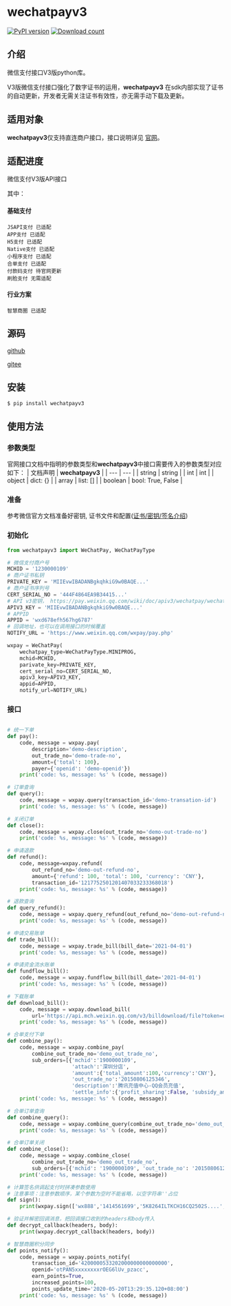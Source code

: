 # wechatpayv3
[![PyPI version](https://badge.fury.io/py/wechatpayv3.svg)](https://badge.fury.io/py/wechatpayv3)
[![Download count](https://img.shields.io/pypi/dw/wechatpayv3)](https://img.shields.io/pypi/dw/wechatpayv3)
## 介绍


微信支付接口V3版python库。

V3版微信支付接口强化了数字证书的运用，**wechatpayv3** 在sdk内部实现了证书的自动更新，开发者无需关注证书有效性，亦无需手动下载及更新。

## 适用对象

**wechatpayv3**仅支持直连商户接口，接口说明详见 [官网](https://pay.weixin.qq.com/wiki/doc/apiv3/index.shtml)。
## 适配进度

微信支付V3版API接口

其中：

#### 基础支付
    JSAPI支付 已适配
    APP支付 已适配
    H5支付 已适配
    Native支付 已适配
    小程序支付 已适配
    合单支付 已适配
    付款码支付 待官网更新
    刷脸支付 无需适配

#### 行业方案
    智慧商圈 已适配

## 源码

[github](https://github.com/minibear2021/wechatpayv3)

[gitee](https://gitee.com/minibear2021/wechatpayv3)

## 安装

```
$ pip install wechatpayv3
```

## 使用方法
### 参数类型
官网接口文档中指明的参数类型和**wechatpayv3**中接口需要传入的参数类型对应如下：
| 文档声明 | **wechatpayv3** |
| --- | --- |
| string | string |
| int | int |
| object | dict: {} |
| array  | list: [] |
| boolean | bool: True, False |
### 准备
参考微信官方文档准备好密钥, 证书文件和配置([证书/密钥/签名介绍](https://pay.weixin.qq.com/wiki/doc/apiv3/wechatpay/wechatpay3_0.shtml))

### 初始化
``` python
from wechatpayv3 import WeChatPay, WeChatPayType

# 微信支付商户号
MCHID = '1230000109'
# 商户证书私钥
PRIVATE_KEY = 'MIIEvwIBADANBgkqhkiG9w0BAQE...'
# 商户证书序列号
CERT_SERIAL_NO = '444F4864EA9B34415...'
# API v3密钥， https://pay.weixin.qq.com/wiki/doc/apiv3/wechatpay/wechatpay3_2.shtml
APIV3_KEY = 'MIIEvwIBADANBgkqhkiG9w0BAQE...'
# APPID
APPID = 'wxd678efh567hg6787'
# 回调地址，也可以在调用接口的时候覆盖
NOTIFY_URL = 'https://www.weixin.qq.com/wxpay/pay.php'

wxpay = WeChatPay(
    wechatpay_type=WeChatPayType.MINIPROG,
    mchid=MCHID,
    parivate_key=PRIVATE_KEY,
    cert_serial_no=CERT_SERIAL_NO,
    apiv3_key=APIV3_KEY,
    appid=APPID,
    notify_url=NOTIFY_URL)
```

### 接口

``` python

# 统一下单
def pay():
    code, message = wxpay.pay(
        description='demo-description',
        out_trade_no='demo-trade-no',
        amount={'total': 100},
        payer={'openid': 'demo-openid'})
    print('code: %s, message: %s' % (code, message))

# 订单查询
def query():
    code, message = wxpay.query(transaction_id='demo-transation-id')
    print('code: %s, message: %s' % (code, message))

# 关闭订单
def close():
    code, message = wxpay.close(out_trade_no='demo-out-trade-no')
    print('code: %s, message: %s' % (code, message))

# 申请退款
def refund():
    code, message=wxpay.refund(
        out_refund_no='demo-out-refund-no',
        amount={'refund': 100, 'total': 100, 'currency': 'CNY'},
        transaction_id='1217752501201407033233368018')
    print('code: %s, message: %s' % (code, message))

# 退款查询
def query_refund():
    code, message = wxpay.query_refund(out_refund_no='demo-out-refund-no')
    print('code: %s, message: %s' % (code, message))

# 申请交易账单
def trade_bill():
    code, message = wxpay.trade_bill(bill_date='2021-04-01')
    print('code: %s, message: %s' % (code, message))

# 申请资金流水账单
def fundflow_bill():
    code, message = wxpay.fundflow_bill(bill_date='2021-04-01')
    print('code: %s, message: %s' % (code, message))

# 下载账单
def download_bill():
    code, message = wxpay.download_bill(
        url='https://api.mch.weixin.qq.com/v3/billdownload/file?token=demo-token')
    print('code: %s, message: %s' % (code, message))

# 合单支付下单
def combine_pay():
    code, message = wxpay.combine_pay(
        combine_out_trade_no='demo_out_trade_no',
        sub_orders=[{'mchid':'1900000109',
                     'attach':'深圳分店',
                     'amount':{'total_amount':100,'currency':'CNY'},
                     'out_trade_no':'20150806125346',
                     'description':'腾讯充值中心-QQ会员充值',
                     'settle_info':{'profit_sharing':False, 'subsidy_amount':10}}])
    print('code: %s, message: %s' % (code, message))

# 合单订单查询
def combine_query():
    code, message = wxpay.combine_query(combine_out_trade_no='demo_out_trade_no')
    print('code: %s, message: %s' % (code, message))

# 合单订单关闭
def combine_close():
    code, message = wxpay.combine_close(
        combine_out_trade_no='demo_out_trade_no', 
        sub_orders=[{'mchid': '1900000109', 'out_trade_no': '20150806125346'}])
    print('code: %s, message: %s' % (code, message))

# 计算签名供调起支付时拼凑参数使用
# 注意事项：注意参数顺序，某个参数为空时不能省略，以空字符串''占位
def sign():
    print(wxpay.sign(['wx888','1414561699','5K8264ILTKCH16CQ2502S....','prepay_id=wx201410272009395522657....']))

# 验证并解密回调消息，把回调接口收到的headers和body传入
def decrypt_callback(headers, body):
    print(wxpay.decrypt_callback(headers, body))

# 智慧商圈积分同步
def points_notify():
    code, message = wxpay.points_notify(
        transaction_id='4200000533202000000000000000',
        openid='otPAN5xxxxxxxxrOEG6lUv_pzacc',
        earn_points=True,
        increased_points=100,
        points_update_time='2020-05-20T13:29:35.120+08:00')
    print('code: %s, message: %s' % (code, message))

```

